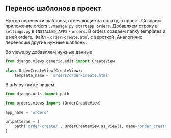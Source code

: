 ## Перенос шаблонов в проект
Нужно перенести шаблоны, отвечающие за оплату, в проект. Создаем приложение orders ` ./manage.py startapp orders
`. Добавляем строку в `settings.py` в `INSTALLED_APPS` - `orders`. В orders создаем папку templates и в ней orders. Файл - `order-create.html` с версткой. Аналогично переносим другие нужные шаблоны. 

Во views.py добавляем нужные данные
```python
from django.views.generic.edit import CreateView

class OrderCreateView(CreateView):
    template_name = 'orders/order-create.html'
```
В urls.py также пишем
```python
from django.urls import path

from orders.views import (OrderCreateView)

app_name = 'orders'

urlpatterns = [
    path('order-create/', OrderCreateView.as_view(), name='order_create'),
]
```
